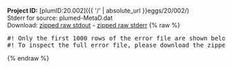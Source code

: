 **Project ID:** [plumID:20.002]({{ '/' | absolute_url }}eggs/20/002/)  
Stderr for source:  plumed-MetaD.dat   
Download: [zipped raw stdout](plumed-MetaD.dat.plumed_master.stdout.txt.zip) - [zipped raw stderr](plumed-MetaD.dat.plumed_master.stderr.txt.zip) 
{% raw %}
<pre>
#! Only the first 1000 rows of the error file are shown below
#! To inspect the full error file, please download the zipped raw stderr file above
</pre>
{% endraw %}
